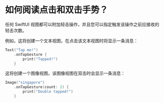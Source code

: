 如何阅读点击和双击手势？
===

任何 SwiftUI 视图都可以附加轻击操作，并且您可以指定触发该操作之前应接收的轻击次数。

例如，这将创建一个文本视图，在点击该文本视图时将显示一条消息：

```swift
Text("Tap me!")
    .onTapGesture {
        print("Tapped!")
    }
```

这将创建一个图像视图，该图像视图在双击时会显示一条消息：

```swift
Image("singapore")
    .onTapGesture(count: 2) {
        print("Double tapped!")
    }
```